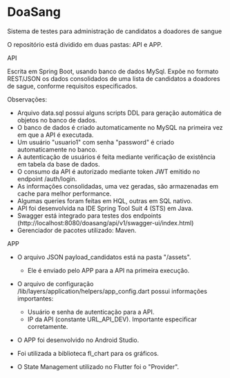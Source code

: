 # DoaSang
Sistema de testes para administração de candidatos a doadores de sangue

O repositório está dividido em duas pastas: API e APP.

API

Escrita em Spring Boot, usando banco de dados MySql. Expõe no formato REST/JSON os dados consolidados de uma lista de candidatos a doadores de sague, conforme requisitos especificados.

Observações:

- Arquivo data.sql possui alguns scripts DDL para geração automática de objetos no banco de dados.
- O banco de dados é criado automaticamente no MySQL na primeira vez em que a API é executada.
- Um usuário "usuario1" com senha "password" é criado automaticamente no banco.
- A autenticação de usuários é feita mediante verificação de existência em tabela da base de dados.
- O consumo da API é autorizado mediante token JWT emitido no endpoint /auth/login.
- As informações consolidadas, uma vez geradas, são armazenadas em cache para melhor performance.
- Algumas queries foram feitas em HQL, outras em SQL nativo.
- API foi desenvolvida na IDE Spring Tool Suit 4 (STS) em Java.
- Swagger está integrado para testes dos endpoints (http://localhost:8080/doasang/api/v1/swagger-ui/index.html)
- Gerenciador de pacotes utilizado: Maven.

APP

- O arquivo JSON payload_candidatos está na pasta "/assets".
   - Ele é enviado pelo APP para a API na primeira execução.

- O arquivo de configuração /lib/layers/application/helpers/app_config.dart possui informações importantes:
  * Usuário e senha de autenticação para a API.
  * IP da API (constante URL_API_DEV). Importante especificar corretamente.

- O APP foi desenvolvido no Android Studio.
- Foi utilizada a biblioteca fl_chart para os gráficos.
- O State Management utilizado no Flutter foi o "Provider".

